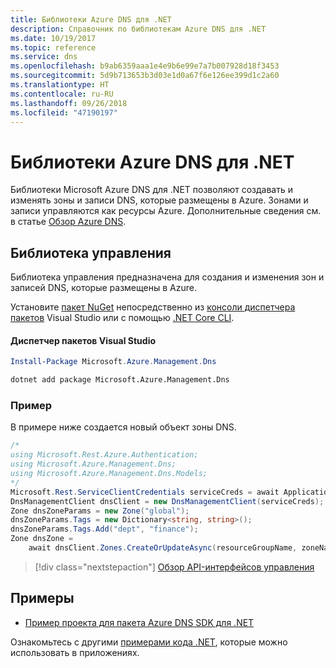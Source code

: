 ```yaml
---
title: Библиотеки Azure DNS для .NET
description: Справочник по библиотекам Azure DNS для .NET
ms.date: 10/19/2017
ms.topic: reference
ms.service: dns
ms.openlocfilehash: b9ab6359aaa1e4e9b6e99e7a7b007928d18f3453
ms.sourcegitcommit: 5d9b713653b3d03e1d0a67f6e126ee399d1c2a60
ms.translationtype: HT
ms.contentlocale: ru-RU
ms.lasthandoff: 09/26/2018
ms.locfileid: "47190197"
---
```

# <a name="azure-dns-libraries-for-net"></a>Библиотеки Azure DNS для .NET

Библиотеки Microsoft Azure DNS для .NET позволяют создавать и изменять зоны и записи DNS, которые размещены в Azure. Зонами и записи управляются как ресурсы Azure. Дополнительные сведения см. в статье [Обзор Azure DNS](/azure/dns/dns-overview).

## <a name="management-library"></a>Библиотека управления

Библиотека управления предназначена для создания и изменения зон и записей DNS, которые размещены в Azure.

Установите [пакет NuGet](https://www.nuget.org/packages/Microsoft.Azure.Management.Dns) непосредственно из [консоли диспетчера пакетов][PackageManager] Visual Studio или с помощью [.NET Core CLI][DotNetCLI].

#### <a name="visual-studio-package-manager"></a>Диспетчер пакетов Visual Studio

```powershell
Install-Package Microsoft.Azure.Management.Dns
```

```bash
dotnet add package Microsoft.Azure.Management.Dns
```

### <a name="example"></a>Пример

В примере ниже создается новый объект зоны DNS.

```csharp
/*
using Microsoft.Rest.Azure.Authentication;
using Microsoft.Azure.Management.Dns;
using Microsoft.Azure.Management.Dns.Models;
*/
Microsoft.Rest.ServiceClientCredentials serviceCreds = await ApplicationTokenProvider.LoginSilentAsync(tenantId, clientId, secret);
DnsManagementClient dnsClient = new DnsManagementClient(serviceCreds);            
Zone dnsZoneParams = new Zone("global");
dnsZoneParams.Tags = new Dictionary<string, string>();
dnsZoneParams.Tags.Add("dept", "finance");
Zone dnsZone =
    await dnsClient.Zones.CreateOrUpdateAsync(resourceGroupName, zoneName, dnsZoneParams, null, "*");
```

> [!div class="nextstepaction"]
> [Обзор API-интерфейсов управления](/dotnet/api/overview/azure/dns/management)

## <a name="samples"></a>Примеры

* [Пример проекта для пакета Azure DNS SDK для .NET](https://www.microsoft.com/download/details.aspx?id=47268)

Ознакомьтесь с другими [примерами кода .NET](https://azure.microsoft.com/resources/samples/?platform=dotnet), которые можно использовать в приложениях.

[PackageManager]: https://docs.microsoft.com/nuget/tools/package-manager-console
[DotNetCLI]: https://docs.microsoft.com/dotnet/core/tools/dotnet-add-package
